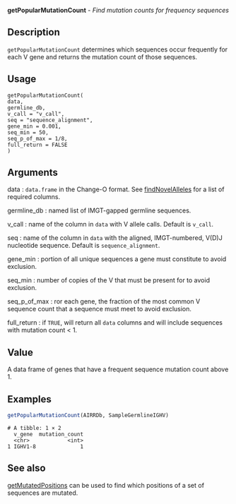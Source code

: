 **getPopularMutationCount** - *Find mutation counts for frequency sequences*

Description
--------------------

`getPopularMutationCount` determines which sequences occur frequently
for each V gene and returns the mutation count of those sequences.


Usage
--------------------
```
getPopularMutationCount(
data,
germline_db,
v_call = "v_call",
seq = "sequence_alignment",
gene_min = 0.001,
seq_min = 50,
seq_p_of_max = 1/8,
full_return = FALSE
)
```

Arguments
-------------------

data
:   `data.frame` in the Change-O format. See
[findNovelAlleles](findNovelAlleles.md) for a list of required
columns.

germline_db
:   named list of IMGT-gapped germline sequences.

v_call
:   name of the column in `data` with V allele calls.
Default is `v_call`.

seq
:   name of the column in `data` with the
aligned, IMGT-numbered, V(D)J nucleotide sequence.
Default is `sequence_alignment`.

gene_min
:   portion of all unique sequences a gene must
constitute to avoid exclusion.

seq_min
:   number of copies of the V that must be present for
to avoid exclusion.

seq_p_of_max
:   ror each gene, the fraction of the most common V sequence
count that a sequence must meet to avoid exclusion.

full_return
:   if `TRUE`, will return all `data` columns and
will include sequences with mutation count < 1.




Value
-------------------

A data frame of genes that have a frequent sequence mutation count
above 1.



Examples
-------------------

```R
getPopularMutationCount(AIRRDb, SampleGermlineIGHV)

```


```
# A tibble: 1 × 2
  v_gene  mutation_count
  <chr>            <int>
1 IGHV1-8              1

```



See also
-------------------

[getMutatedPositions](getMutatedPositions.md) can be used to find which positions
of a set of sequences are mutated.






